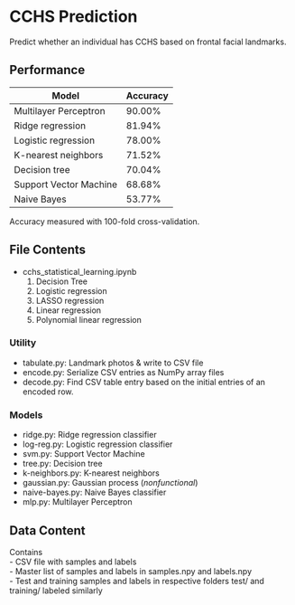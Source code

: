 # CCHS Prediction
Predict whether an individual has CCHS based on frontal facial landmarks.

## Performance
| Model | Accuracy |
| --- | --- |
| Multilayer Perceptron | 90.00% |
| Ridge regression | 81.94% |
| Logistic regression | 78.00% |
| K-nearest neighbors | 71.52% |
| Decision tree | 70.04% |
| Support Vector Machine | 68.68% |
| Naive Bayes | 53.77% |
Accuracy measured with 100-fold cross-validation.

## File Contents
* cchs\_statistical\_learning.ipynb
	1. Decision Tree
	2. Logistic regression
	3. LASSO regression
	4. Linear regression
	5. Polynomial linear regression
### Utility
* tabulate.py: Landmark photos & write to CSV file
* encode.py: Serialize CSV entries as NumPy array files
* decode.py: Find CSV table entry based on the initial entries of an encoded row.
### Models
* ridge.py: Ridge regression classifier
* log-reg.py: Logistic regression classifier
* svm.py: Support Vector Machine
* tree.py: Decision tree
* k-neighbors.py: K-nearest neighbors
* gaussian.py: Gaussian process (_nonfunctional_)
* naive-bayes.py: Naive Bayes classifier
* mlp.py: Multilayer Perceptron

## Data Content
Contains\
    - CSV file with samples and labels\
    - Master list of samples and labels in samples.npy and labels.npy\
    - Test and training samples and labels in respective folders test/ and training/ labeled similarly
